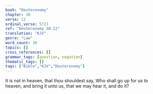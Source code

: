 ```yaml
---
book: "Deuteronomy"
chapter: 30
verse: 12
ordinal_verse: 5721
ref: "Deuteronomy 30:12"
translation: "KJV"
genre: "Law"
word_count: 30
topics: []
cross_references: []
grammar_tags: [question, negation]
thematic_tags: []
tags: ["Bible","KJV","Deuteronomy"]
---
```

It is not in heaven, that thou shouldest say, Who shall go up for us to heaven, and bring it unto us, that we may hear it, and do it?
